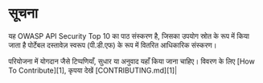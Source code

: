 सूचना
======

यह OWASP API Security Top 10 का पाठ संस्करण है, जिसका उपयोग स्रोत के रूप में किया जाता है
पोर्टेबल दस्तावेज़ स्वरूप (पी.डी.एफ) के रूप में वितरित आधिकारिक संस्करण।

परियोजना में योगदान जैसे टिप्पणियाँ, सुधार या अनुवाद
यहाँ किया जाना चाहिए। विवरण के लिए [How To Contribute][1], कृपया देखें [CONTRIBUTING.md][1]|
